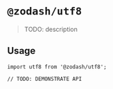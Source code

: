 # `@zodash/utf8`

> TODO: description

## Usage

```
import utf8 from '@zodash/utf8';

// TODO: DEMONSTRATE API
```
